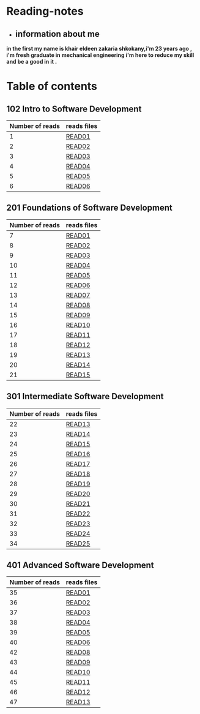 # Reading-notes
* ## information about me   

**in the first my name is khair eldeen zakaria shkokany,i'm 23 years ago , i'm fresh graduate in mechanical engineering i'm here to reduce my skill and be a good in it .**

# Table of contents 

## 102 Intro to Software Development

|Number of reads | reads files                |
|----------------|----------------------------|
|1               | [READ01](102/READ01.md)    |
|2               | [READ02](102/READO2.md)    |
|3               | [READ03](102/READ03.md)    |
|4               | [READ04](102/READ04.md)    |
|5               | [READ05](102/READ05.md)    |
|6               | [READ06](102/READ06.md)    |

## 201 Foundations of Software Development

|Number of reads | reads files                |
|----------------|----------------------------|
|7               | [READ01](201/class-01.md)  |
|8               | [READ02](201/class-02.md)  |
|9               | [READ03](201/class-03.md)  |
|10              | [READ04](201/class-04.md)  |
|11              | [READ05](201/class-05.md)  |
|12              | [READ06](201/class-06.md)  |
|13              | [READ07](201/class-07.md)  |
|14              | [READ08](201/class-08.md)  |
|15              | [READ09](201/class-09.md)  |
|16              | [READ10](201/class-10.md)  |
|17              | [READ11](201/class-11.md)  |
|18              | [READ12](201/class-12.md)  |
|19              | [READ13](201/class-13.md)  |
|20              | [READ14](201/class-14.md)  |
|21              | [READ15](201/class-15.md)  |


## 301 Intermediate Software Development


|Number of reads | reads files                |
|----------------|----------------------------|
|22              | [READ13](301/class-01.md)  |
|23              | [READ14](301/class-02.md)  |
|24              | [READ15](301/class-03.md)  |
|25              | [READ16](301/class-04.md)  |
|26              | [READ17](301/class-05.md)  |
|27              | [READ18](301/class-06.md)  |
|28              | [READ19](301/class-07.md)  |
|29              | [READ20](301/class-08.md)  |
|30              | [READ21](301/class-09.md)  |
|31              | [READ22](301/class-10.md)  |
|32              | [READ23](301/class-11.md)  |
|33              | [READ24](301/class-12.md)  |
|34              | [READ25](301/class-13.md)  |


## 401 Advanced Software Development


|Number of reads | reads files                |
|----------------|----------------------------|
|35              | [READ01](401/class-01.md)  |
|36              | [READ02](401/class-02.md)  |
|37              | [READ03](401/class-03.md)  |
|38              | [READ04](401/class-04.md)  |
|39              | [READ05](401/class-05.md)  |
|40              | [READ06](401/class-06.md)  |
|42              | [READ08](401/class-08.md)  |
|43              | [READ09](401/class-09.md)  |
|44              | [READ10](401/class-10.md)  |
|45              | [READ11](401/class-11.md)  |
|46              | [READ12](401/class-12.md)  |
|47              | [READ13](401/class-13.md)  |








